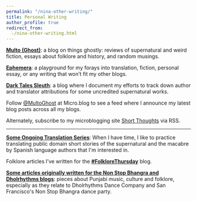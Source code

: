 ```yaml
---
permalink: "/nina-other-writing/"
title: Personal Writing
author_profile: true
redirect_from:
  -/nina-other-writing.html
---
```

<p><strong><a href="http://multoghost.wordpress.com/">Multo (Ghost)</a></strong>: a blog on things ghostly: reviews of supernatural and weird fiction, essays about folklore and history, and random musings.</p>

<p><strong><a href="https://exiw.wordpress.com">Ephemera</a></strong>:  a playground for my forays into translation, fiction, personal essay, or any writing that won’t fit my other blogs. </p>

[**Dark Tales Sleuth**](https://darktalessleuth.wordpress.com/): a blog where I document my efforts to track down author and translator attributions for some uncredited supernatural works.

 Follow [@MultoGhost](https://micro.blog/MultoGhost) at Micro.blog to see a feed where I announce my latest blog posts across all my blogs.
 
 Alternately, subscribe to my microblogging site [Short Thoughts](https://ninazumel.com/short_thoughts/) via RSS.

<hr/>

[**Some Ongoing Translation Series**](https://exiw.wordpress.com/translations/): When I have time, I like to practice translating public domain short stories of the supernatural and the macabre by Spanish language authors that I'm interested in. 

<p>Folklore articles I’ve written for the <a href="http://folklorethursday.com/author/nina/"><strong>#FolkloreThursday</strong></a> blog.  </p>

<p><a href="https://exiw.wordpress.com/tag/punjab/"><strong>Some articles originally written for the Non Stop Bhangra and Dholrhythms blogs</strong></a>: pieces about Punjabi music, culture and folklore, especially as they relate to Dholrhythms Dance Company and San Francisco's Non Stop Bhangra dance party. </p>

